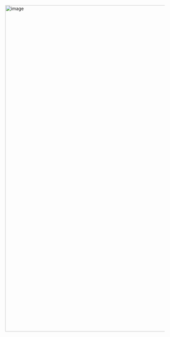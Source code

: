 <img width="1920" height="1032" alt="image" src="https://github.com/user-attachments/assets/3f8e5786-cc0f-43fc-bf8a-f29d7b27f739" />
